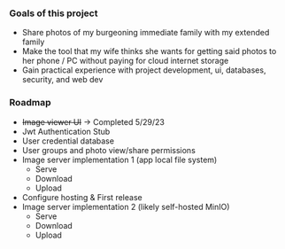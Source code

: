 ### Goals of this project
* Share photos of my burgeoning immediate family with my extended family
* Make the tool that my wife thinks she wants for getting said photos to her phone / PC without paying for cloud internet storage
* Gain practical experience with project development, ui, databases, security, and web dev

### Roadmap
* ~~Image viewer UI~~ &rarr; Completed 5/29/23
* Jwt Authentication Stub
* User credential database
* User groups and photo view/share permissions
* Image server implementation 1 (app local file system)
  * Serve
  * Download
  * Upload
* Configure hosting & First release
* Image server implementation 2 (likely self-hosted MinIO)
    * Serve
    * Download
    * Upload
